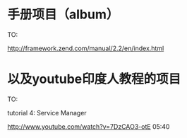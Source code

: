 手册项目（album）
=======================

TO:

http://framework.zend.com/manual/2.2/en/index.html

以及youtube印度人教程的项目
===========================

TO:

tutorial 4: Service Manager

http://www.youtube.com/watch?v=7DzCAO3-otE   05:40